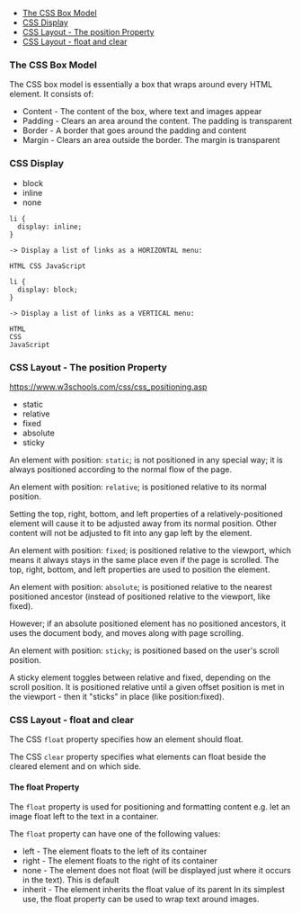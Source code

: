 * [The CSS Box Model](#The-CSS-Box-Model)
* [CSS Display](#CSS-Display)
* [CSS Layout - The position Property](#CSS-Layout-The-position-Property)
* [CSS Layout - float and clear](#CSS-Layout-float-and-clear)


### The CSS Box Model

The CSS box model is essentially a box that wraps around every HTML element. 
It consists of: 
- Content - The content of the box, where text and images appear
- Padding - Clears an area around the content. The padding is transparent
- Border - A border that goes around the padding and content
- Margin - Clears an area outside the border. The margin is transparent

### CSS Display

- block 
- inline
- none
```
li {
  display: inline;
}

-> Display a list of links as a HORIZONTAL menu:

HTML CSS JavaScript
```

```
li {
  display: block;
}

-> Display a list of links as a VERTICAL menu:

HTML
CSS
JavaScript
```

### CSS Layout - The position Property

https://www.w3schools.com/css/css_positioning.asp

- static
- relative
- fixed
- absolute
- sticky

An element with position: `static`; is not positioned in any special way; it is always positioned according to the normal flow of the page.

An element with position: `relative`; is positioned relative to its normal position.

Setting the top, right, bottom, and left properties of a relatively-positioned element will cause it to be adjusted away from its normal position. Other content will not be adjusted to fit into any gap left by the element.


An element with position: `fixed`; is positioned relative to the viewport, which means it always stays in the same place even if the page is scrolled. The top, right, bottom, and left properties are used to position the element.

An element with position: `absolute`; is positioned relative to the nearest positioned ancestor (instead of positioned relative to the viewport, like fixed).

However; if an absolute positioned element has no positioned ancestors, it uses the document body, and moves along with page scrolling.

An element with position: `sticky`; is positioned based on the user's scroll position.

A sticky element toggles between relative and fixed, depending on the scroll position. It is positioned relative until a given offset position is met in the viewport - then it "sticks" in place (like position:fixed).

### CSS Layout - float and clear

The CSS `float` property specifies how an element should float.

The CSS `clear` property specifies what elements can float beside the cleared element and on which side.

#### The float Property

The `float` property is used for positioning and formatting content e.g. let an image float left to the text in a container.

The `float` property can have one of the following values:

- left - The element floats to the left of its container
- right - The element floats to the right of its container
- none - The element does not float (will be displayed just where it occurs in the text). This is default
- inherit - The element inherits the float value of its parent
In its simplest use, the float property can be used to wrap text around images.
